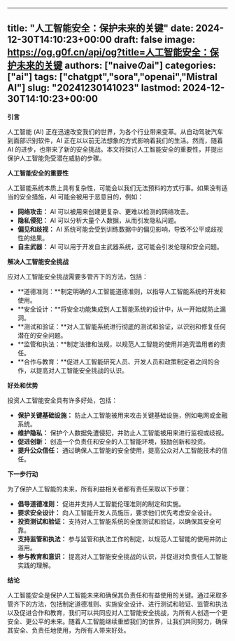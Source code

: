 
---
title: "人工智能安全：保护未来的关键"
date: 2024-12-30T14:10:23+00:00
draft: false
image: https://og.g0f.cn/api/og?title=人工智能安全：保护未来的关键
authors: ["naiveのai"]
categories: ["ai"]
tags: ["chatgpt","sora","openai","Mistral AI"]
slug: "20241230141023"
lastmod: 2024-12-30T14:10:23+00:00
---
**引言**

人工智能 (AI) 正在迅速改变我们的世界，为各个行业带来变革。从自动驾驶汽车到面部识别软件，AI 正在以以前无法想象的方式影响着我们的生活。然而，随着 AI 的进步，也带来了新的安全挑战。本文将探讨人工智能安全的重要性，并提出保护人工智能免受潜在威胁的步骤。

**人工智能安全的重要性**

人工智能系统本质上具有复杂性，可能会以我们无法预料的方式行事。如果没有适当的安全措施，AI 可能会被用于恶意目的，例如：

* **网络攻击：** AI 可以被用来创建更复杂、更难以检测的网络攻击。
* **隐私侵犯：** AI 可以分析大量个人数据，从而引发隐私问题。
* **偏见和歧视：** AI 系统可能会受到训练数据中的偏见影响，导致不公平或歧视性的结果。
* **自主武器：** AI 可以用于开发自主武器系统，这可能会引发伦理和安全问题。

**解决人工智能安全挑战**

应对人工智能安全挑战需要多管齐下的方法，包括：

* **道德准则：**制定明确的人工智能道德准则，以指导人工智能系统的开发和使用。
* **安全设计：**将安全功能集成到人工智能系统的设计中，从一开始就防止漏洞。
* **测试和验证：**对人工智能系统进行彻底的测试和验证，以识别和修复任何潜在的安全问题。
* **监管和执法：**制定法律和法规，以规范人工智能的使用并追究滥用者的责任。
* **合作与教育：**促进人工智能研究人员、开发人员和政策制定者之间的合作，以提高对人工智能安全挑战的认识。

**好处和优势**

投资人工智能安全具有许多好处，包括：

* **保护关键基础设施：** 防止人工智能被用来攻击关键基础设施，例如电网或金融系统。
* **维护隐私：** 保护个人数据免遭侵犯，并防止人工智能被用来进行监视或歧视。
* **促进创新：** 创造一个负责任和安全的人工智能环境，鼓励创新和投资。
* **提升公众信任：** 通过确保人工智能的安全使用，提高公众对人工智能技术的信任。

**下一步行动**

为了保护人工智能的未来，所有利益相关者都有责任采取以下步骤：

* **倡导道德准则：** 促进并支持人工智能伦理准则的制定和实施。
* **要求安全设计：** 向人工智能开发人员施压，要求他们优先考虑安全设计。
* **投资测试和验证：** 支持对人工智能系统的全面测试和验证，以确保其安全可靠。
* **支持监管和执法：** 参与监管和执法工作的制定，以规范人工智能的使用并防止滥用。
* **参与教育和意识：** 提高对人工智能安全挑战的认识，并促进对负责任人工智能实践的理解。

**结论**

人工智能安全是保护人工智能未来和确保其负责任和有益使用的关键。通过采取多管齐下的方法，包括制定道德准则、实施安全设计、进行测试和验证、监管和执法以及促进合作和教育，我们可以共同应对人工智能安全挑战，为所有人创造一个更安全、更公平的未来。随着人工智能继续重塑我们的世界，让我们共同努力，确保其安全、负责任地使用，为所有人带来好处。